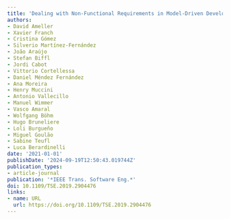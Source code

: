 ```yaml
---
title: 'Dealing with Non-Functional Requirements in Model-Driven Development: A Survey'
authors:
- David Ameller
- Xavier Franch
- Cristina Gómez
- Silverio Martínez-Fernández
- João Araújo
- Stefan Biffl
- Jordi Cabot
- Vittorio Cortellessa
- Daniel Méndez Fernández
- Ana Moreira
- Henry Muccini
- Antonio Vallecillo
- Manuel Wimmer
- Vasco Amaral
- Wolfgang Böhm
- Hugo Bruneliere
- Loli Burgueño
- Miguel Goulão
- Sabine Teufl
- Luca Berardinelli
date: '2021-01-01'
publishDate: '2024-09-19T12:50:43.019744Z'
publication_types:
- article-journal
publication: '*IEEE Trans. Software Eng.*'
doi: 10.1109/TSE.2019.2904476
links:
- name: URL
  url: https://doi.org/10.1109/TSE.2019.2904476
---
```

